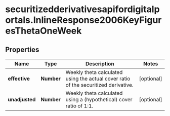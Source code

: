 # securitizedderivativesapifordigitalportals.InlineResponse2006KeyFiguresThetaOneWeek

## Properties

Name | Type | Description | Notes
------------ | ------------- | ------------- | -------------
**effective** | **Number** | Weekly theta calculated using the actual cover ratio of the securitized derivative. | [optional] 
**unadjusted** | **Number** | Weekly theta calculated using a (hypothetical) cover ratio of 1:1. | [optional] 


